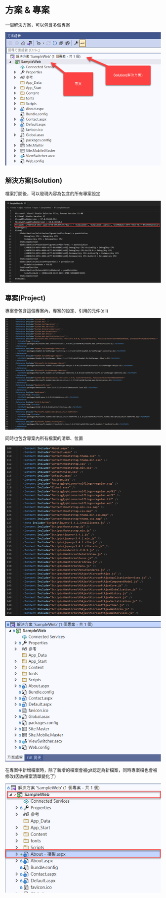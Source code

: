# 方案 & 專案

一個解決方案，可以包含多個專案

![](../../.gitbook/assets/image%20%28456%29.png)

## 解決方案\(Solution\)

檔案打開後，可以發現內容為包含的所有專案設定

![](../../.gitbook/assets/image%20%28472%29.png)

## 專案\(Project\)

專案會包含這個專案內，專案的設定、引用的元件\(dll\)

![](../../.gitbook/assets/image%20%28453%29.png)

同時也包含專案內所有檔案的清單、位置

![](../../.gitbook/assets/image%20%28451%29.png)

![](../../.gitbook/assets/image%20%28476%29.png)

在專案中新增檔案時，除了新增的檔案會被git認定為新檔案，同時專案檔也會被修改\(因為檔案清單變化了\)

![](../../.gitbook/assets/image%20%28471%29.png)

